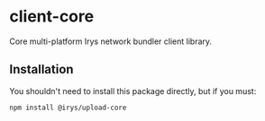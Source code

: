 # client-core

Core multi-platform Irys network bundler client library.

## Installation

You shouldn't need to install this package directly, but if you must:

```sh
npm install @irys/upload-core
```
